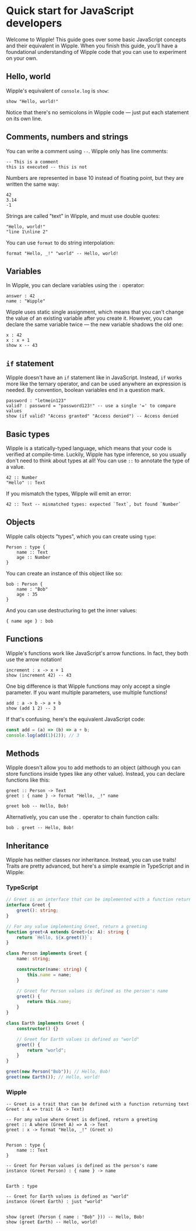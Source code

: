 # Quick start for JavaScript developers

Welcome to Wipple! This guide goes over some basic JavaScript concepts and their equivalent in Wipple. When you finish this guide, you'll have a foundational understanding of Wipple code that you can use to experiment on your own.

## Hello, world

Wipple's equivalent of `console.log` is `show`:

```wipple
show "Hello, world!"
```

Notice that there's no semicolons in Wipple code — just put each statement on its own line.

## Comments, numbers and strings

You can write a comment using `--`. Wipple only has line comments:

```wipple
-- This is a comment
this is executed -- this is not
```

Numbers are represented in base 10 instead of floating point, but they are written the same way:

```wipple
42
3.14
-1
```

Strings are called "text" in Wipple, and must use double quotes:

```wipple
"Hello, world!"
"line 1\nline 2"
```

You can use `format` to do string interpolation:

```wipple
format "Hello, _!" "world" -- Hello, world!
```

## Variables

In Wipple, you can declare variables using the `:` operator:

```wipple
answer : 42
name : "Wipple"
```

Wipple uses static single assignment, which means that you can't change the value of an existing variable after you create it. However, you can declare the same variable twice — the new variable shadows the old one:

```wipple
x : 42
x : x + 1
show x -- 43
```

## `if` statement

Wipple doesn't have an `if` statement like in JavaScript. Instead, `if` works more like the ternary operator, and can be used anywhere an expression is needed. By convention, boolean variables end in a question mark.

```wipple
password : "letmein123"
valid? : password = "password123!" -- use a single '=' to compare values
show (if valid? "Access granted" "Access denied") -- Access denied
```

## Basic types

Wipple is a statically-typed language, which means that your code is verified at compile-time. Luckily, Wipple has type inference, so you usually don't need to think about types at all! You can use `::` to annotate the type of a value.

```wipple
42 :: Number
"Hello" :: Text
```

If you mismatch the types, Wipple will emit an error:

```wipple
42 :: Text -- mismatched types: expected `Text`, but found `Number`
```

## Objects

Wipple calls objects "types", which you can create using `type`:

```wipple
Person : type {
    name :: Text
    age :: Number
}
```

You can create an instance of this object like so:

```wipple
bob : Person {
    name : "Bob"
    age : 35
}
```

And you can use destructuring to get the inner values:

```wipple
{ name age } : bob
```

## Functions

Wipple's functions work like JavaScript's arrow functions. In fact, they both use the arrow notation!

```wipple
increment : x -> x + 1
show (increment 42) -- 43
```

One big difference is that Wipple functions may only accept a single parameter. If you want multiple parameters, use multiple functions!

```wipple
add : a -> b -> a + b
show (add 1 2) -- 3
```

If that's confusing, here's the equivalent JavaScript code:

```javascript
const add = (a) => (b) => a + b;
console.log(add(1)(2)); // 3
```

## Methods

Wipple doesn't allow you to add methods to an object (although you can store functions inside types like any other value). Instead, you can declare functions like this:

```wipple
greet :: Person -> Text
greet : { name } -> format "Hello, _!" name

greet bob -- Hello, Bob!
```

Alternatively, you can use the `.` operator to chain function calls:

```wipple
bob . greet -- Hello, Bob!
```

## Inheritance

Wipple has neither classes nor inheritance. Instead, you can use traits! Traits are pretty advanced, but here's a simple example in TypeScript and in Wipple:

### TypeScript

```typescript
// Greet is an interface that can be implemented with a function returning text
interface Greet {
    greet(): string;
}

// For any value implementing Greet, return a greeting
function greet<A extends Greet>(x: A): string {
    return `Hello, ${x.greet()}`;
}

class Person implements Greet {
    name: string;

    constructor(name: string) {
        this.name = name;
    }

    // Greet for Person values is defined as the person's name
    greet() {
        return this.name;
    }
}

class Earth implements Greet {
    constructor() {}

    // Greet for Earth values is defined as "world"
    greet() {
        return "world";
    }
}

greet(new Person("Bob")); // Hello, Bob!
greet(new Earth()); // Hello, world!
```

### Wipple

```wipple
-- Greet is a trait that can be defined with a function returning text
Greet : A => trait (A -> Text)

-- For any value where Greet is defined, return a greeting
greet :: A where (Greet A) => A -> Text
greet : x -> format "Hello, _!" (Greet x)


Person : type {
    name :: Text
}

-- Greet for Person values is defined as the person's name
instance (Greet Person) : { name } -> name


Earth : type

-- Greet for Earth values is defined as "world"
instance (Greet Earth) : just "world"


show (greet (Person { name : "Bob" })) -- Hello, Bob!
show (greet Earth) -- Hello, world!
```
